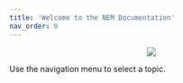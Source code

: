```yaml
---
title: 'Welcome to the NEM Documentation'
nav_order: 0
---
```


<p style="text-align: center;">
<img src="/nem-docs/assets/images/Hero_Image2%201.jpg" />
</p>

Use the navigation menu to select a topic.
